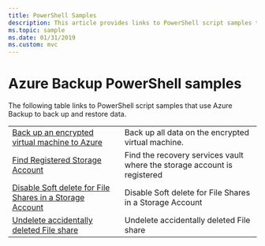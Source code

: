 ```yaml
---
title: PowerShell Samples
description: This article provides links to PowerShell script samples that use Azure Backup to back up and restore data.
ms.topic: sample
ms.date: 01/31/2019
ms.custom: mvc
---
```

# Azure Backup PowerShell samples

The following table links to PowerShell script samples that use Azure Backup to back up and restore data.

| |                                                              |
|---|---|
| [Back up an encrypted virtual machine to Azure](./scripts/backup-powershell-sample-backup-encrypted-vm.md) | Back up all data on the encrypted virtual machine.|
| [Find Registered Storage Account](./scripts/backup-powershell-script-find-recovery-services-vault.md) | Find the recovery services vault where the storage account is registered |
| [Disable Soft delete for File Shares in a Storage Account](./scripts/disable-soft-delete-for-file-shares.md) | Disable Soft delete for File Shares in a Storage Account|
| [Undelete accidentally deleted File share](./scripts/backup-powershell-script-undelete-file-share.md) | Undelete accidentally deleted File share |
